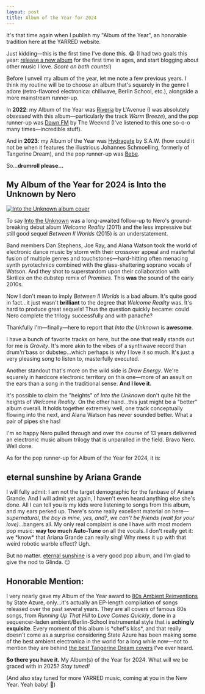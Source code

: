 ```yaml
---
layout: post
title: Album of the Year for 2024
---
```


It's that time again when I publish my "Album of the Year", an honorable tradition here at the YARRED website.

Just kidding—this is the first time I've done this. 😂 (I had two goals this year: [release a new album](2024/09/23/subterranean/) for the first time in ages, and start blogging about other music I love. _Score on both counts!_)

Before I unveil my album of the year, let me note a few previous years. I think my routine will be to choose an album that's squarely in the genre I adore (retro-flavored electronica: chillwave, Berlin School, etc.), alongside a more mainstream runner-up.

In **2022**: my Album of the Year was [Riveria](https://lavenue.bandcamp.com/album/riviera) by L'Avenue (I was absolutely _obsessed_ with this album—particularly the track _Warm Breeze_), and the pop runner-up was [Dawn FM](https://en.wikipedia.org/wiki/Dawn_FM) by The Weeknd (I've listened to this one so-o-o many times—incredible stuff).

And in **2023**: my Album of the Year was [Hydragate](https://music.apple.com/us/album/hydragate/1689765000) by S.A.W. (how could it not be when it features the illustrious Johannes Schmoelling, formerly of Tangerine Dream), and the pop runner-up was [Bebe](https://en.wikipedia.org/wiki/Bebe_(album)).

So…**drumroll please…**

## My Album of the Year for 2024 is Into the Unknown by Nero

[![Into the Unknown album cover](/images/nero-into-the-unknown.jpg)](https://music.apple.com/us/album/into-the-unknown/1756362880)

To say [Into the Unknown](https://music.apple.com/us/album/into-the-unknown/1756362880) was a long-awaited follow-up to Nero's ground-breaking debut album _Welcome Reality_ (2011) and the less impressive but still good sequel _Between II Worlds_ (2015) is an understatement.

Band members Dan Stephens, Joe Ray, and Alana Watson took the world of electronic dance music by storm with their crossover appeal and masterful fusion of multiple genres and touchstones—hard-hitting often menacing synth pyrotechnics combined with the glass-shattering soprano vocals of Watson. And they shot to superstardom upon their collaboration with Skrillex on the dubstep remix of _Promises_. This **was** the sound of the early 2010s.

Now I don't mean to imply _Between II Worlds_ is a bad album. It's quite good in fact…it just wasn't **brilliant** to the degree that _Welcome Reality_ was. It's hard to produce great sequels! Thus the question quickly became: could Nero complete the trilogy successfully and with panache?

Thankfully I'm—finally—here to report that _Into the Unknown_ is **awesome**.

I have a bunch of favorite tracks on here, but the one that really stands out for me is _Gravity_. It's more akin to the vibes of a synthwave record than drum'n'bass or dubstep…which perhaps is why I love it so much. It's just a very pleasing song to listen to, masterfully executed.

Another standout that's more on the wild side is _Draw Energy_. We're squarely in hardcore electronic territory on this one—more of an assult on the ears than a song in the traditional sense. **And I love it.**

It's possible to claim the "heights" of _Into the Unknown_ don't quite hit the heights of _Welcome Reality_. On the other hand…this just might be a "better" album overall. It holds together extremely well, one track conceptually flowing into the next, and Alana Watson has never sounded better. What a pair of pipes she has!

I'm so happy Nero pulled through and over the course of 13 years delivered an electronic music album trilogy that is unparalled in the field. Bravo Nero. Well done.

As for the pop runner-up for Album of the Year for 2024, it is:

## eternal sunshine by Ariana Grande

I will fully admit: I am not the target demographic for the fanbase of Ariana Grande. And I will admit yet again, I haven't even heard anything else she's done. All I can tell you is my kids were listening to songs from this album, and my ears perked up. There's some really excellent material on here—_supernatural_, _the boy is mine_, _yes, and?_, _we can't be friends (wait for your love)_…bangers all. My only real complaint is one I have with most modern pop music: **way too much Auto-Tune** on all the vocals. I don't really get it: we \*know\* that Ariana Grande can really sing! Why mess it up with that weird robotic warble effect? Ugh.

But no matter. [eternal sunshine](https://arianagrande.fandom.com/wiki/Eternal_Sunshine_(album)) is a very good pop album, and I'm glad to give the nod to Glinda. 😏

## Honorable Mention: 

I very nearly gave my Album of the Year award to [80s Ambient Reinventions](https://music.apple.com/us/album/80s-ambient-reinventions/1783402907) by State Azure, only…it's actually an EP-length compilation of songs released over the past several years. They are all covers of famous 80s songs, from _Running Up That Hill_ to _Love Comes Quickly_, done in a sequencer-laden ambient/Berlin-School instrumental style that is **achingly exquisite**. Every moment of this album is \*chef's kiss\*, and that really doesn't come as a surprise considering State Azure has been making some of the best ambient electronica in the world for a long while now—not to mention they are behind [the best Tangerine Dream covers](https://stateazure.bandcamp.com/album/dreams) I've ever heard.

**So there you have it.** My Album(s) of the Year for 2024. What will we be graced with in 2025? _Stay tuned!_

(And also stay tuned for more YARRED music, coming at you in the New Year. Yeah baby! 🤘)